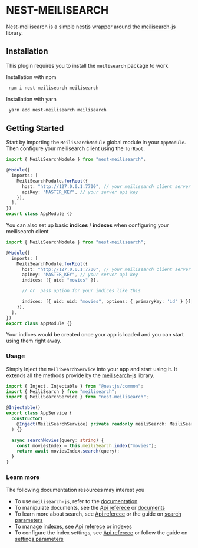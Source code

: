 # NEST-MEILISEARCH

Nest-meilisearch is a simple nestjs wrapper around the [meilisearch-js](https://github.com/meilisearch/meilisearch-js) library.

## Installation

This plugin requires you to install the `meilisearch` package to work

Installation with npm

```bash
 npm i nest-meilisearch meilisearch
```

Installation with yarn

```bash
 yarn add nest-meilisearch meilisearch
```

## Getting Started

Start by importing the `MeiliSearchModule` global module in your `AppModule`. Then configure your meilisearch client using the `forRoot`.

```typescript
import { MeiliSearchModule } from "nest-meilisearch";

@Module({
  imports: [
    MeiliSearchModule.forRoot({
      host: "http://127.0.0.1:7700", // your meilisearch client server url
      apiKey: "MASTER_KEY", // your server api key
    }),
  ],
})
export class AppModule {}
```

You can also set up basic **indices** / **indexes** when configuring your meilisearch client

```typescript
import { MeiliSearchModule } from "nest-meilisearch";

@Module({
  imports: [
    MeiliSearchModule.forRoot({
      host: "http://127.0.0.1:7700", // your meilisearch client server url
      apiKey: "MASTER_KEY", // your server api key
      indices: [{ uid: "movies" }],

      // or  pass option for your indices like this

      indices: [{ uid: uid: "movies", options: { primaryKey: 'id' } }],
    }),
  ],
})
export class AppModule {}
```

Your indices would be created once your app is loaded and you can start using them right away.

### Usage

Simply Inject the ``MeiliSearchService`` into your app and start using it. It extends all the methods provide by the [meilisearch-js](https://github.com/meilisearch/meilisearch-js) library.

```typescript
import { Inject, Injectable } from "@nestjs/common";
import { MeiliSearch } from "meilisearch";
import { MeiliSearchService } from "nest-meilisearch";

@Injectable()
export class AppService {
  constructor(
    @Inject(MeiliSearchService) private readonly meiliSearch: MeiliSearch
  ) {}

  async searchMovies(query: string) {
    const moviesIndex = this.meiliSearch.index("movies");
    return await moviesIndex.search(query);
  }
}
```

### Learn more

The following documentation resources may interest you

- To use `meilisearch-js`, refer to the [documentation](https://github.com/meilisearch/meilisearch-js)
- To manipulate documents, see the [Api referece](https://docs.meilisearch.com/reference/api/documents.html) or [documents](https://docs.meilisearch.com/learn/core_concepts/documents.html)
- To learn more about search, see [Api referece](https://docs.meilisearch.com/reference/api/documents.html) or the guide on [search parameters](https://docs.meilisearch.com/reference/features/search_parameters.html)
- To manage indexes, see [Api referece](https://docs.meilisearch.com/reference/api/documents.html) or [indexes](https://docs.meilisearch.com/learn/core_concepts/indexes.html)
- To configure the index settings, see [Api referece](https://docs.meilisearch.com/reference/api/documents.html) or follow the guide on [settings parameters](https://docs.meilisearch.com/reference/features/settings.html)

